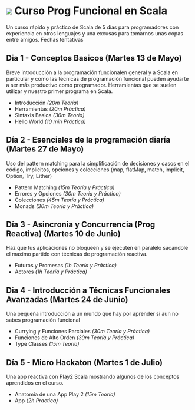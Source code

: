 # ![](https://pbs.twimg.com/profile_images/378800000038669863/ac77fa0aa9fd58b492e813b88e37b932_normal.png) Curso Prog Funcional en Scala

Un curso rápido y práctico de Scala de 5 días para programadores con experiencia en otros lenguajes y una excusas para tomarnos unas copas entre amigos. Fechas tentativas

## Dia 1  - Conceptos Basicos (Martes 13 de Mayo)

Breve introducción a la programación funcionalen general y a Scala en particular y como las tecnicas de programación funcional pueden ayudarte a ser más productivo como programador. Herramientas que se suelen utilizar y nuestro primer programa en Scala.

* Introducción *(20m Teoría)*
* Herramientas *(20m Práctica)*
* Sintaxis Basica *(30m Teoría)*
* Hello World  *(10 min Práctica)*

## Día 2 - Esenciales de la programación diaría (Martes 27 de Mayo)

Uso del pattern matching para la simplificación de decisiones y casos en el código, implicitos, opciones y colecciones
(map, flatMap, match, implicit, Option, Try, Either)

* Pattern Matching *(15m Teoría y Práctica)*
* Errores y Opciones *(30m Teoría y Práctica)*
* Colecciones *(45m Teoría y Práctica)*
* Monads *(30m Teoría y Práctica)*

## Día 3 - Asincronia y Concurrencia (Prog Reactiva) (Martes 10 de Junio)

Haz que tus aplicaciones no bloqueen y se ejecuten en paralelo sacandole el maximo partido con técnicas de programación reactiva.

* Futuros y Promesas *(1h Teoría y Práctica)*
* Actores *(1h Teoría y Práctica)*

## Dia 4 - Introducción a Técnicas Funcionales Avanzadas (Martes 24 de Junio)

Una pequeña introducción a un mundo que hay por aprender si aun no sabes programación funcional

* Currying y Funciones Parciales *(30m Teoría y Práctica)*
* Funciones de Alto Orden *(30m Teoría y Práctica)*
* Type Classes *(15m Teoría)*

## Día 5 - Micro Hackaton  (Martes 1 de Julio)

Una app reactiva con Play2 Scala mostrando algunos de los conceptos aprendidos en el curso.

* Anatomia de una App Play 2 *(15m Teoria)*
* App *(2h Practica)*



